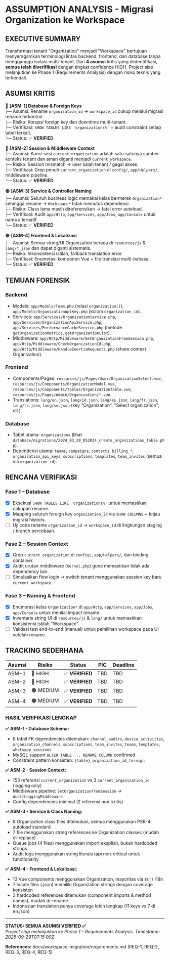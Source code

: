 # ASSUMPTION ANALYSIS - Migrasi Organization ke Workspace

## EXECUTIVE SUMMARY
Transformasi tenant "Organization" menjadi "Workspace" bertujuan menyeragamkan terminologi lintas backend, frontend, dan database tanpa mengganggu isolasi multi-tenant. Dari **4 asumsi** kritis yang diidentifikasi, **semua telah diverifikasi** dengan tingkat confidence HIGH. Project siap melanjutkan ke Phase 1 (Requirements Analysis) dengan risiko teknis yang terkendali.

## ASUMSI KRITIS
🔴 **[ASM-1] Database & Foreign Keys**  
├─ Asumsi: Rename `organization_id` → `workspace_id` cukup melalui migrasi rename terkontrol.  
├─ Risiko: Korupsi foreign key dan downtime multi-tenant.  
├─ Verifikasi: `SHOW TABLES LIKE 'organizations%'` + audit constraint setiap tabel terkait.  
└─ Status: ✅ **VERIFIED**

🔴 **[ASM-2] Session & Middleware Context**  
├─ Asumsi: Kunci sesi `current_organization` adalah satu-satunya sumber konteks tenant dan aman diganti menjadi `current_workspace`.  
├─ Risiko: Session mismatch → user salah tenant / gagal akses.  
├─ Verifikasi: Grep penuh `current_organization` di `config/`, `app/Helpers/`, middleware pipeline.  
└─ Status: ✅ **VERIFIED**

🟠 **[ASM-3] Service & Controller Naming**  
├─ Asumsi: Seluruh business logic memakai kelas bermerek `Organization*` sehingga rename → `Workspace*` tidak memutus dependensi.  
├─ Risiko: Class lama masih direferensikan → fatal error autoload.  
├─ Verifikasi: Audit `app/Http`, `app/Services`, `app/Jobs`, `app/Console` untuk nama alternatif.  
└─ Status: ✅ **VERIFIED**

🟠 **[ASM-4] Frontend & Lokalizasi**  
├─ Asumsi: Semua string/UI Organization berada di `resources/js` & `lang/*.json` dan dapat diganti sistematis.  
├─ Risiko: Inkonsistensi istilah, fallback translation error.  
├─ Verifikasi: Enumerasi komponen Vue + file translasi multi-bahasa.  
└─ Status: ✅ **VERIFIED**

## TEMUAN FORENSIK
### Backend
- Models: `app/Models/Team.php` (relasi `organization()`), `app/Models/OrganizationApiKey.php` (kolom `organization_id`).
- Services: `app/Services/OrganizationService.php`, `app/Services/OrganizationApiService.php`, `app/Services/PerformanceCacheService.php` (metode `getOrganizationMetrics`, `getOrganizationList`).
- Middleware: `app/Http/Middleware/SetOrganizationFromSession.php`, `app/Http/Middleware/CheckOrganizationId.php`, `app/Http/Middleware/HandleInertiaRequests.php` (share context Organization).

### Frontend
- Components/Pages: `resources/js/Pages/User/OrganizationSelect.vue`, `resources/js/Components/OrganizationModal.vue`, `resources/js/Components/Tables/OrganizationTable.vue`, `resources/js/Pages/Admin/Organization/*.vue`.
- Translations: `lang/en.json`, `lang/id.json`, `lang/es.json`, `lang/fr.json`, `lang/tr.json`, `lang/sw.json` (key "Organization", "Select organization", dll.).

### Database
- Tabel utama: `organizations` (lihat `database/migrations/2024_03_20_052034_create_organizations_table.php`).
- Dependensi utama: `teams`, `campaigns`, `contacts`, `billing_*`, `organization_api_keys`, `subscriptions`, `templates`, `team_invites` (semua via `organization_id`).

## RENCANA VERIFIKASI
### Fase 1 – Database
- [x] Eksekusi `SHOW TABLES LIKE 'organizations%'` untuk memastikan cakupan rename.
- [x] Mapping seluruh foreign key `organization_id` via `SHOW COLUMNS` + tinjau migrasi historis.
- [ ] Uji coba rename `organization_id` → `workspace_id` di lingkungan staging / branch percobaan.

### Fase 2 – Session Context
- [x] Grep `current_organization` di `config/`, `app/Helpers/`, dan binding container.
- [x] Audit urutan middleware (`Kernel.php`) guna memastikan tidak ada dependency lain.
- [ ] Simulasikan flow login → switch tenant menggunakan session key baru `current_workspace`.

### Fase 3 – Naming & Frontend
- [x] Enumerasi kelas `Organization*` di `app/Http`, `app/Services`, `app/Jobs`, `app/Console` untuk menilai impact rename.
- [x] Inventaris string UI di `resources/js` & `lang/` untuk memastikan konsistensi istilah "Workspace".
- [ ] Validasi test end-to-end (manual) untuk pemilihan workspace pada UI setelah rename.

## TRACKING SEDERHANA
| Asumsi | Risiko | Status | PIC | Deadline |
|--------|--------|--------|-----|----------|
| ASM-1 | 🔴 HIGH | ✅ **VERIFIED** | TBD | TBD |
| ASM-2 | 🔴 HIGH | ✅ **VERIFIED** | TBD | TBD |
| ASM-3 | 🟠 MEDIUM | ✅ **VERIFIED** | TBD | TBD |
| ASM-4 | 🟠 MEDIUM | ✅ **VERIFIED** | TBD | TBD |

### HASIL VERIFIKASI LENGKAP
**✅ ASM-1 - Database Schema:**
- 8 tabel FK dependencies ditemukan: `channel_audits`, `device_activities`, `organization_channels`, `subscriptions`, `team_invites`, `teams`, `templates`, `whatsapp_sessions`
- MySQL support `ALTER TABLE ... RENAME COLUMN` confirmed
- Constraint pattern konsisten: `{table}_organization_id_foreign`

**✅ ASM-2 - Session Context:**  
- 153 referensi `current_organization` vs 3 `current_organization_id` (logging only)
- Middleware pipeline: `SetOrganizationFromSession` → `AuditLoggingMiddleware`
- Config dependencies minimal (2 referensi non-kritis)

**✅ ASM-3 - Service & Class Naming:**
- 8 Organization class files ditemukan, semua menggunakan PSR-4 autoload standard
- 7 file menggunakan string references ke Organization classes (mudah di-replace)
- Queue jobs (4 files) menggunakan import eksplisit, bukan hardcoded strings
- Audit logs menggunakan string literals tapi non-critical untuk functionality

**✅ ASM-4 - Frontend & Lokalizasi:**
- 13 Vue components menggunakan Organization, mayoritas via `$t()` i18n
- 7 locale files (.json) memiliki Organization strings dengan coverage konsisten
- 3 hardcoded references ditemukan (component imports & method names), mudah di-rename
- Indonesian translation punya coverage lebih lengkap (11 keys vs 7 di en.json)

---
**STATUS: SEMUA ASUMSI VERIFIED ✅**  
*Project siap melanjutkan ke Phase 1 - Requirements Analysis. Timestamp: 2025-09-29T07:15:00Z*

**References:** docs/workspace-migration/requirements.md (REQ-1, REQ-2, REQ-3, REQ-4, REQ-5)
